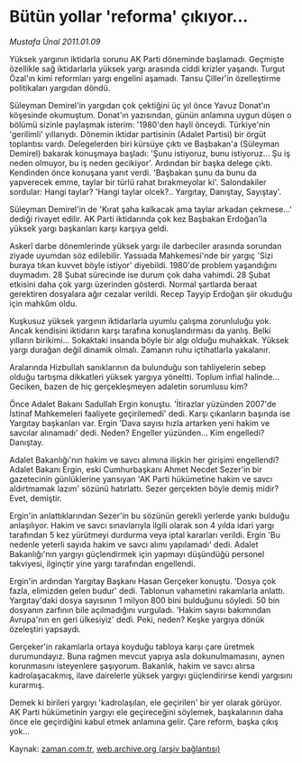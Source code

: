 # Bütün yollar 'reforma' çıkıyor...

*Mustafa Ünal 2011.01.09*

<td class="columnist-detail">
<p>Yüksek yargının iktidarla sorunu AK Parti döneminde başlamadı. Geçmişte özellikle sağ iktidarlarla yüksek yargı arasında ciddi krizler yaşandı. Turgut Özal'ın kimi reformları yargı engelini aşamadı. Tansu Çiller'in özelleştirme politikaları yargıdan döndü.</p>
<p>
<div id="haberMetinDiv">
<p>Süleyman Demirel'in yargıdan çok çektiğini üç yıl önce Yavuz Donat'ın köşesinde okumuştum. Donat'ın yazısından, günün anlamına uygun düşen o bölümü sizinle paylaşmak isterim: '1980'den hayli önceydi. Türkiye'nin 'gerilimli' yıllarıydı. Dönemin iktidar partisinin (Adalet Partisi) bir örgüt toplantısı vardı. Delegelerden biri kürsüye çıktı ve Başbakan'a (Süleyman Demirel) bakarak konuşmaya başladı: 'Şunu istiyoruz, bunu istiyoruz... Şu iş neden olmuyor, bu iş neden gecikiyor'. Ardından bir başka delege çıktı. Kendinden önce konuşana yanıt verdi. 'Başbakan şunu da bunu da yapverecek emme, taylar bir türlü rahat bırakmeyolar ki'. Salondakiler sordular: Hangi taylar? 'Hangi taylar olcek?.. Yargıtay, Danıştay, Sayıştay'.
<p>Süleyman Demirel'in de 'Kırat şaha kalkacak ama taylar arkadan çekmese...' dediği rivayet edilir. AK Parti iktidarında çok kez Başbakan Erdoğan'la yüksek yargı başkanları karşı karşıya geldi.
<p>Askerî darbe dönemlerinde yüksek yargı ile darbeciler arasında sorundan ziyade uyumdan söz edilebilir. Yassıada Mahkemesi'nde bir yargıç 'Sizi buraya tıkan kuvvet böyle istiyor' diyebildi. 1980'de problem yaşandığını duymadım. 28 Şubat sürecinde ise durum çok daha vahimdi. 28 Şubat etkisini daha çok yargı üzerinden gösterdi. Normal şartlarda beraat gerektiren dosyalara ağır cezalar verildi. Recep Tayyip Erdoğan şiir okuduğu için mahkûm oldu.
<p>Kuşkusuz yüksek yargının iktidarlarla uyumlu çalışma zorunluluğu yok. Ancak kendisini iktidarın karşı tarafına konuşlandırması da yanlış. Belki yılların birikimi... Sokaktaki insanda böyle bir algı olduğu muhakkak. Yüksek yargı durağan değil dinamik olmalı. Zamanın ruhu içtihatlarla yakalanır.
<p>Aralarında Hizbullah sanıklarının da bulunduğu son tahliyelerin sebep olduğu tartışma dikkatleri yüksek yargıya yöneltti. Toplum infial halinde... Geciken, bazen de hiç gerçekleşmeyen adaletin sorumlusu kim?
<p>Önce Adalet Bakanı Sadullah Ergin konuştu. 'İtirazlar yüzünden 2007'de İstinaf Mahkemeleri faaliyete geçirilemedi' dedi. Karşı çıkanların başında ise Yargıtay başkanları var. Ergin 'Dava sayısı hızla artarken yeni hakim ve savcılar alınamadı' dedi. Neden? Engeller yüzünden... Kim engelledi? Danıştay.
<p>Adalet Bakanlığı'nın hakim ve savcı alımına ilişkin her girişimi engellendi? Adalet Bakanı Ergin, eski Cumhurbaşkanı Ahmet Necdet Sezer'in bir gazetecinin günlüklerine yansıyan 'AK Parti hükümetine hakim ve savcı aldırtmamak lazım' sözünü hatırlattı. Sezer gerçekten böyle demiş midir? Evet, demiştir.
<p>Ergin'in anlattıklarından Sezer'in bu sözünün gerekli yerlerde yankı bulduğu anlaşılıyor. Hakim ve savcı sınavlarıyla ilgili olarak son 4 yılda idari yargı tarafından 5 kez yürütmeyi durdurma veya iptal kararları verildi. Ergin 'Bu nedenle yeterli sayıda hakim ve savcı alımı yapılamadı' dedi. Adalet Bakanlığı'nın yargıyı güçlendirmek için yapmayı düşündüğü personel takviyesi, ilginçtir yine yargı tarafından engellendi.
<p>Ergin'in ardından Yargıtay Başkanı Hasan Gerçeker konuştu. 'Dosya çok fazla, elimizden gelen budur' dedi. Tablonun vahametini rakamlarla anlattı. Yargıtay'daki dosya sayısının 1 milyon 800 bini bulduğunu söyledi. 50 bin dosyanın zarfının bile açılmadığını vurguladı. 'Hakim sayısı bakımından Avrupa'nın en geri ülkesiyiz' dedi. Peki, neden? Keşke yargıya dönük özeleştiri yapsaydı.
<p>Gerçeker'in rakamlarla ortaya koyduğu tabloya karşı çare üretmek durumundayız. Buna rağmen mevcut yapıya asla dokunulmamasını, aynen korunmasını isteyenlere şaşıyorum. Bakanlık, hakim ve savcı alırsa kadrolaşacakmış, ilave dairelerle yüksek yargıyı güçlendirirse kendi yargısını kurarmış.
<p>Demek ki birileri yargıyı 'kadrolaşılan, ele geçirilen' bir yer olarak görüyor. AK Parti hükümetinin yargıyı ele geçireceğini söylemek, başkalarının daha önce ele geçirdiğini kabul etmek anlamına gelir. Çare reform, başka çıkış yok... </p></p></p></p></p></p></p></p></p></p></p></div>
</p>
<a href="http://web.archive.org/web/20110126052841/mailto:m.unal@zaman.com.tr">
</a></td>

Kaynak: [zaman.com.tr](http://zaman.com.tr/yazar.do?yazino=1076233), [web.archive.org (arşiv bağlantısı)](http://web.archive.org/web/20110126052841/http://www.zaman.com.tr:80/yazar.do?yazino=1076233)
